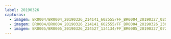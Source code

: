 ```yaml
---
label: 20190326
capturas:
  - imagem: BR0004/BR0004_20190326_214141_602555/FF_BR0004_20190327_025503_379_0374784.fits_maxpixel.jpg
  - imagem: BR0004/BR0004_20190326_214141_602555/FF_BR0004_20190326_230027_495_0093696.fits_maxpixel.jpg
  - imagem: BR0005/BR0005_20190326_234527_134134/FF_BR0005_20190327_072127_684_0545792.fits_maxpixel.jpg
---
```

